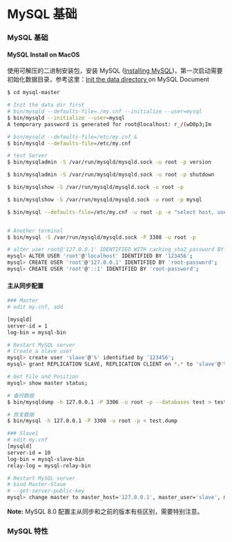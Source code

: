 # MySQL 基础

### MySQL 基础

#### MySQL Install on MacOS 

使用可解压的二进制安装包，安装 MySQL \([Installing MySQL](https://dev.mysql.com/doc/refman/8.0/en/binary-installation.html#binary-installation-createsysuser)\)，第一次启动需要初始化数据目录，参考这里：[Init the data directory ](https://dev.mysql.com/doc/refman/8.0/en/data-directory-initialization.html)on MySQL Document

```bash
$ cd mysql-master

# Init the data dir first
# bin/mysqld --defaults-file=./my.cnf --initialize --user=mysql
$ bin/mysqld --initialize --user=mysql
A temporary password is generated for root@localhost: r_/(wD0p3;Im

# bin/mysqld --defaults-file=/etc/my.cnf &
$ bin/mysqld --defaults-file=/etc/my.cnf

# test Server
$ bin/mysqladmin -S /var/run/mysqld/mysqld.sock -u root -p version

$ bin/mysqladmin -S /var/run/mysqld/mysqld.sock -u root -p shutdown

$ bin/mysqlshow -S /var/run/mysqld/mysqld.sock -u root -p

$ bin/mysqlshow -S /var/run/mysqld/mysqld.sock -u root -p mysql

$ bin/mysql --defaults-file=/etc/my.cnf -u root -p -e "select host, user from user" mysql


# Another terminal
$ bin/mysql -S /var/run/mysqld/mysqld.sock -P 3308 -u root -p

# alter user root@'127.0.0.1' IDENTIFIED WITH caching_sha2_password BY '123456';
mysql> ALTER USER 'root'@'localhost' IDENTIFIED BY '123456';
mysql> CREATE USER 'root'@'127.0.0.1' IDENTIFIED BY 'root-password';
mysql> CREATE USER 'root'@'::1' IDENTIFIED BY 'root-password';
```

#### 主从同步配置

```bash
### Master
# edit my.cnf, add

[mysqld]
server-id = 1
log-bin = mysql-bin

# Restart MySQL server
# Create a slave user
mysql> create user 'slave'@'%' identified by '123456';
mysql> grant REPLICATION SLAVE, REPLICATION CLIENT on *.* to 'slave'@'%';

# Get File and Position
mysql> show master status; 

# 备份数据
$ bin/mysqldump -h 127.0.0.1 -P 3306 -u root -p --databases test > test.dump

# 恢复数据
$ bin/mysql -h 127.0.0.1 -P 3308 -u root -p < test.dump

### Slave1
# edit my.cnf
[mysqld]
server-id = 10
log-bin = mysql-slave-bin
relay-log = mysql-relay-bin

# Restart MySQL server
# bind Master-Slave
# --get-server-public-key
mysql> change master to master_host='127.0.0.1', master_user='slave', master_password='123456', master_port=3308, master_log_file='mysql-bin.000001', master_log_pos=712, master_connect_retry=30;

```

**Note:** MySQL 8.0 配置主从同步和之前的版本有些区别，需要特别注意。 

### MySQL 特性

